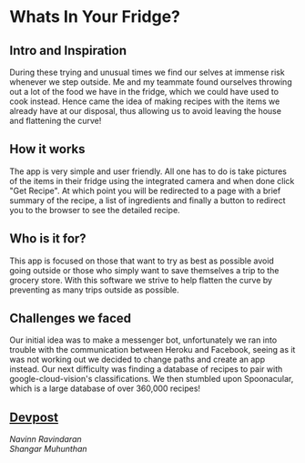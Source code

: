 # Whats In Your Fridge?

##  Intro and Inspiration
During these trying and unusual times we find our selves at immense risk whenever we step outside. Me and my teammate found ourselves throwing out a lot of the food we have in the fridge, which we could have used to cook instead. Hence came the idea of making recipes with the items we already have at our disposal, thus allowing us to avoid leaving the house and flattening the curve!

## How it works
The app is very simple and user friendly. All one has to do is take pictures of the items in their fridge using the integrated camera and when done click "Get Recipe". At which point you will be redirected to a page with a brief summary of the recipe, a list of ingredients and finally a button to redirect you to the browser to see the detailed recipe.

## Who is it for?
This app is focused on those that want to try as best as possible avoid going outside or those who simply want to save themselves a trip to the grocery store. With this software we strive to help flatten the curve by preventing as many trips outside as possible.

## Challenges we faced
 Our initial idea was to make a messenger bot, unfortunately we ran into trouble with the communication between Heroku and Facebook, seeing as it was not working out we decided to change paths and create an app instead. Our next difficulty was finding a database of recipes to pair with google-cloud-vision's classifications. We then stumbled upon Spoonacular, which is a large database of over 360,000 recipes!
 
## [Devpost](https://devpost.com/software/ruhacks_2020)


_Navinn Ravindaran_  
_Shangar Muhunthan_
